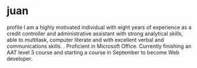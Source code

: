 # juan
profile
I am a highly motivated individual with eight years of experience as a credit controller and administrative assistant with strong analytical skills, able to multitask, computer literate and with excellent verbal and communications skills. . Proficient in Microsoft Office. Currently finishing an AAT level 3 course and starting a course in September to become Web developer.
